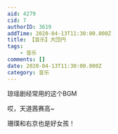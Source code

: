 ```yaml
---
aid: 4279
cid: 7
authorID: 3619
addTime: 2020-04-13T11:30:00.000Z
title: 【音乐】大団円
tags:
    - 音乐
comments: []
date: 2020-04-13T11:30:00.000Z
category: 音乐
---
```


琼瑶剧经常用的这个BGM

哎，天道茜赛高~

珊璞和右京也是好女孩！
